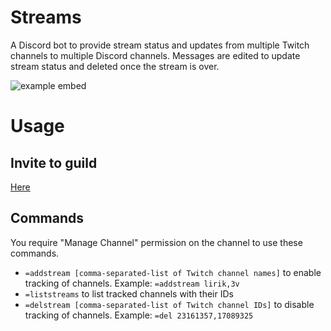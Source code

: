 # Streams

A Discord bot to provide stream status and updates from multiple Twitch channels to multiple Discord channels. Messages are edited to update stream status and deleted once the stream is over.

![example embed](https://i.3v.fi/raw/1494968608-9024.png)

# Usage

## Invite to guild

[Here](https://discordapp.com/oauth2/authorize?client_id=314045006551711747&scope=bot&permissions=27648)

## Commands

You require "Manage Channel" permission on the channel to use these commands.

- `=addstream [comma-separated-list of Twitch channel names]` to enable tracking of channels. Example: `=addstream lirik,3v`
- `=liststreams` to list tracked channels with their IDs
- `=delstream [comma-separated-list of Twitch channel IDs]` to disable tracking of channels. Example: `=del 23161357,17089325`
